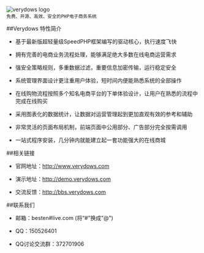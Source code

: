 ![verydows logo](http://www.verydows.com/public/index/images/logo.gif)  
```免费、开源、高效、安全的PHP电子商务系统```

##Verydows 特性简介

* 基于最新版超轻量级SpeedPHP框架编写的驱动核心，执行速度飞快
 
* 拥有完善的电商业务流程处理，能够满足绝大多数在线电商运营需求

* 强安全策略规则，多重数据过滤，重要信息加密传输，运行稳定安全

* 系统管理界面设计更注重用户体验，短时间内便能熟悉系统的全部操作

* 在线购物流程按照多个知名电商平台的下单体验设计，让用户在熟悉的流程中完成在线购买

* 采用图表化的数据统计，让数据对运营管理起到更加直观有效的参考和辅助

* 非常灵活的页面布局机制，前端页面中公用部分、广告部分完全按需调用

* 一站式程序安装，几分钟内就能建立起一套功能强大的在线商城


##相关链接

* 官网地址：http://www.verydows.com 

* 演示地址：http://demo.verydows.com

* 交流反馈：http://bbs.verydows.com


##联系我们

* 邮箱：besten#live.com (将“#”换成"@")

* QQ：150526401

* QQ讨论交流群：372701906

